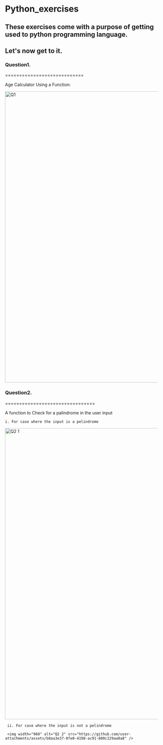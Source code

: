 # Python_exercises

## These exercises come with a purpose of getting used to python programming language. 

## Let's now get to it.

### Question1. 
============================

Age Calculator Using a Function: 


<img width="960" alt="Q1" src="https://github.com/user-attachments/assets/d215805a-4bf9-4be3-a492-c1d209fb02a5" />

### Question2.
================================

A function to Check for a palindrome in the user input
  
    i. For case where the input is a pelindrome

   <img width="960" alt="Q2 1" src="https://github.com/user-attachments/assets/e4ed2809-72f1-4d78-ab96-7aee58829afc" />
   
     ii. For case where the input is not a pelindrome

     <img width="960" alt="Q2 2" src="https://github.com/user-attachments/assets/b8aa3e37-8fe0-4198-ac91-800c229aa0a8" />

    

